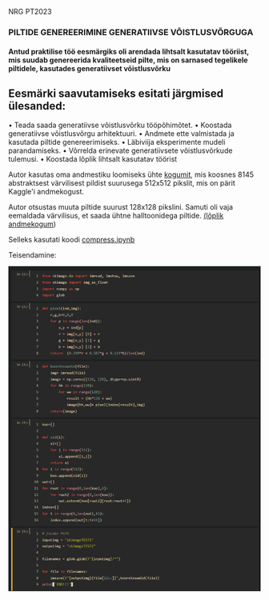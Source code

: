 NRG PT2023

### PILTIDE GENEREERIMINE GENERATIIVSE VÕISTLUSVÕRGUGA

#### Antud praktilise töö eesmärgiks oli arendada lihtsalt kasutatav tööriist, mis suudab genereerida kvaliteetseid pilte, mis on sarnased tegelikele piltidele, kasutades generatiivset võistlusvõrku
## Eesmärki saavutamiseks esitati järgmised ülesanded:
 •	Teada saada generatiivse võistlusvõrku tööpõhimõtet.
•	Koostada generatiivse võistlusvõrgu arhitektuuri.
•	Andmete ette valmistada ja kasutada piltide genereerimiseks.
•	Läbiviija eksperimente mudeli parandamiseks.
•	Võrrelda erinevate generatiivsete võistlusvõrkude tulemusi.
•	Koostada lõplik lihtsalt kasutatav töörist


Autor kasutas oma andmestiku loomiseks ühte [kogumit](https://www.kaggle.com/datasets/greg115/abstract-art), mis koosnes 8145 abstraktsest värvilisest pildist suurusega 512x512 pikslit, mis on pärit Kaggle'i andmekogust. 

Autor otsustas muuta piltide suurust 128x128 pikslini. Samuti oli vaja eemaldada värvilisus, et saada ühtne halltoonidega piltide.  [(lõplik andmekogum](https://www.kaggle.com/datasets/anrisokolov/abstract-art-1281281-17))

Selleks kasutati koodi [compress.ipynb](https://github.com/anriwv/PILTIDE-GENEREERIMINE-GENERATIIVSE-V-ISTLUSV-RGUGA/blob/main/teisendamine/compress.ipynb)

Teisendamine:

![](https://github.com/anriwv/PILTIDE-GENEREERIMINE-GENERATIIVSE-V-ISTLUSV-RGUGA/blob/main/teisendamine/0.png)
